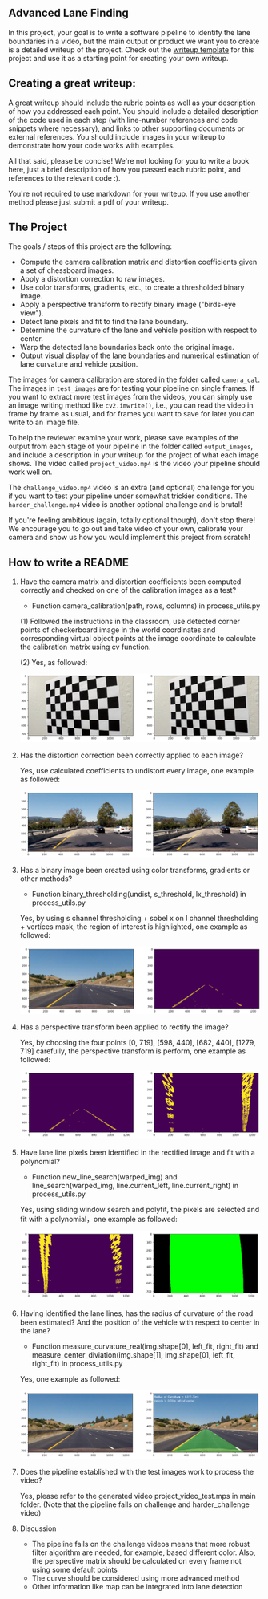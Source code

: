 ## Advanced Lane Finding

In this project, your goal is to write a software pipeline to identify the lane boundaries in a video, but the main output or product we want you to create is a detailed writeup of the project.  Check out the [writeup template](https://github.com/udacity/CarND-Advanced-Lane-Lines/blob/master/writeup_template.md) for this project and use it as a starting point for creating your own writeup.  

Creating a great writeup:
---
A great writeup should include the rubric points as well as your description of how you addressed each point.  You should include a detailed description of the code used in each step (with line-number references and code snippets where necessary), and links to other supporting documents or external references.  You should include images in your writeup to demonstrate how your code works with examples.  

All that said, please be concise!  We're not looking for you to write a book here, just a brief description of how you passed each rubric point, and references to the relevant code :). 

You're not required to use markdown for your writeup.  If you use another method please just submit a pdf of your writeup.

The Project
---

The goals / steps of this project are the following:

* Compute the camera calibration matrix and distortion coefficients given a set of chessboard images.
* Apply a distortion correction to raw images.
* Use color transforms, gradients, etc., to create a thresholded binary image.
* Apply a perspective transform to rectify binary image ("birds-eye view").
* Detect lane pixels and fit to find the lane boundary.
* Determine the curvature of the lane and vehicle position with respect to center.
* Warp the detected lane boundaries back onto the original image.
* Output visual display of the lane boundaries and numerical estimation of lane curvature and vehicle position.

The images for camera calibration are stored in the folder called `camera_cal`.  The images in `test_images` are for testing your pipeline on single frames.  If you want to extract more test images from the videos, you can simply use an image writing method like `cv2.imwrite()`, i.e., you can read the video in frame by frame as usual, and for frames you want to save for later you can write to an image file.  

To help the reviewer examine your work, please save examples of the output from each stage of your pipeline in the folder called `output_images`, and include a description in your writeup for the project of what each image shows.    The video called `project_video.mp4` is the video your pipeline should work well on.  

The `challenge_video.mp4` video is an extra (and optional) challenge for you if you want to test your pipeline under somewhat trickier conditions.  The `harder_challenge.mp4` video is another optional challenge and is brutal!

If you're feeling ambitious (again, totally optional though), don't stop there!  We encourage you to go out and take video of your own, calibrate your camera and show us how you would implement this project from scratch!

## How to write a README

1.  Have the camera matrix and distortion coefficients been computed correctly and checked on one of the calibration images as a test?
    * Function camera_calibration(path, rows, columns) in process_utils.py
    
    (1) Followed the instructions in the classroom, use detected corner points of checkerboard image in the world coordinates and corresponding virtual object points at the image coordinate to calculate the calibration matrix using cv function.
    
    (2) Yes, as followed:
    
    ![Lanes Image](./examples/1.png)
    
2. Has the distortion correction been correctly applied to each image?
    
    Yes, use calculated coefficients to undistort every image, one example as followed:
    
    ![Lanes Image](./examples/2.png)
    
3. Has a binary image been created using color transforms, gradients or other methods?
    * Function binary_thresholding(undist, s_threshold, lx_threshold) in process_utils.py
    
    Yes, by using s channel thresholding + sobel x on l channel thresholding + vertices mask, the region of interest is highlighted, one example as followed:
    
    ![Lanes Image](./examples/3.png)
    
4. Has a perspective transform been applied to rectify the image?
    
    Yes, by choosing the four points [0, 719], [598, 440], [682, 440], [1279, 719] carefully, the perspective transform is perform, one example as followed:
    
    ![Lanes Image](./examples/4.png)
    
5. Have lane line pixels been identiﬁed in the rectiﬁed image and ﬁt with a polynomial?
    * Function new_line_search(warped_img) and line_search(warped_img, line.current_left, line.current_right) in process_utils.py
    
    Yes, using sliding window search and polyfit, the pixels are selected and fit with a polynomial，one example as followed:
    
    ![Lanes Image](./examples/5.png)
    
6. Having identiﬁed the lane lines, has the radius of curvature of the road been estimated? And the position of the vehicle with respect to center in the lane?
    * Function measure_curvature_real(img.shape[0], left_fit, right_fit) and measure_center_diviation(img.shape[1], img.shape[0], left_fit, right_fit) in process_utils.py
   
    Yes, one example as followed:
    
    ![Lanes Image](./examples/6.png)

7. Does the pipeline established with the test images work to process the video?
    
    Yes, please refer to the generated video project_video_test.mps in main folder. (Note that the pipeline fails on challenge and harder_challenge video)
    
8. Discussion
    
    * The pipeline fails on the challenge videos means that more robust filter algorithm are needed, for example, based different color. Also, the perspective matrix should be calculated on every frame not using some default points
    * The curve should be considered using more advanced method
    * Other information like map can be integrated into lane detection




         

